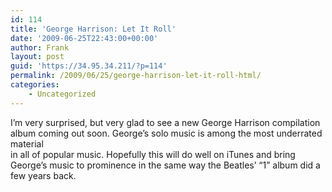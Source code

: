 ```yaml
---
id: 114
title: 'George Harrison: Let It Roll'
date: '2009-06-25T22:43:00+00:00'
author: Frank
layout: post
guid: 'https://34.95.34.211/?p=114'
permalink: /2009/06/25/george-harrison-let-it-roll-html/
categories:
    - Uncategorized
---
```


I’m very surprised, but very glad to see a new George Harrison compilation album coming out soon. George’s solo music is among the most underrated material  
in all of popular music. Hopefully this will do well on iTunes and bring George’s music to prominence in the same way the Beatles’ “1” album did a few years back.

<script src="http://widgets.clearspring.com/o/4a37cb0dc037c18b/4a43fdab65fe4e14/4a37e26dde7c5191/6b4d3a64/widget.js" type="text/javascript"></script>

</div>